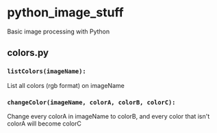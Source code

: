 # python_image_stuff
Basic image processing with Python

## colors.py ##

### ` listColors(imageName): ` ###

List all colors (rgb format) on imageName

### ` changeColor(imageName, colorA, colorB, colorC): ` ###

Change every colorA in imageName to colorB, and every color that isn't colorA will become colorC
